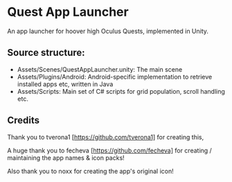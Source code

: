# Quest App Launcher

An app launcher for hoover high Oculus Quests, implemented in Unity.

## Source structure:
- Assets/Scenes/QuestAppLauncher.unity: The main scene
- Assets/Plugins/Android: Android-specific implementation to retrieve installed apps etc, written in Java
- Assets/Scripts: Main set of C# scripts for grid population, scroll handling etc.

## Credits

Thank you to tverona1 [https://github.com/tverona1] for creating this,

A huge thank you to fecheva [https://github.com/fecheva] for creating / maintaining the app names & icon packs!

Also thank you to noxx for creating the app's original icon!
